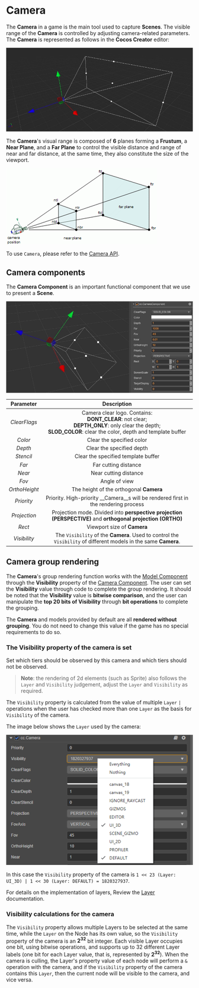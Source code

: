 # Camera

The __Camera__ in a game is the main tool used to capture __Scenes__. The visible range of the __Camera__ is controlled by adjusting camera-related parameters. The __Camera__ is represented as follows in the __Cocos Creator__ editor:

![camera](camera/camera.jpg)

The __Camera__'s visual range is composed of __6__ planes forming a **Frustum**, a **Near Plane**, and a **Far Plane** to control the visible distance and range of near and far distance, at the same time, they also constitute the size of the viewport.

![camera view](camera/camera-view.gif)

To use `Camera`, please refer to the [Camera API](../../../api/en/classes/component_camera.camera.html).

## Camera components

The __Camera Component__ is an important functional component that we use to present a __Scene__.

![camera component](camera/camera-comp.jpg)

| Parameter | Description |
|:-------:|:---:|
| *ClearFlags* | Camera clear logo. Contains: <br> **DONT_CLEAR**: not clear; <br> **DEPTH_ONLY**: only clear the depth; <br> **SLOD_COLOR**: clear the color, depth and template buffer|
| *Color* | Clear the specified color |
| *Depth* | Clear the specified depth |
| *Stencil* | Clear the specified template buffer |
| *Far* | Far cutting distance |
| *Near* | Near cutting distance |
| *Fov* | Angle of view |
| *OrthoHeight* | The height of the orthogonal __Camera__ |
| *Priority* | Priority. High-priority __Camera__s will be rendered first in the rendering process |
| *Projection* | Projection mode. Divided into **perspective projection (PERSPECTIVE)** and **orthogonal projection (ORTHO)** |
| *Rect* | Viewport size of __Camera__ |
| *Visibility* | The `Visibility` of the __Camera__. Used to control the `Visibility` of different models in the same __Camera__. |

## Camera group rendering

The __Camera__'s group rendering function works with the [Model Component](../../engine/renderable) through the __Visibility__ property of the [Camera Component](../../editor/components/camera-component.md). The user can set the __Visibility__ value through code to complete the group rendering. It should be noted that the __Visibility__ value is **bitwise comparison**, and the user can manipulate the **top 20 bits of Visibility** through **bit operations** to complete the grouping.

The __Camera__ and models provided by default are all __rendered without grouping__. You do not need to change this value if the game has no special requirements to do so.

### The Visibility property of the camera is set

Set which tiers should be observed by this camera and which tiers should not be observed.

> **Note**: the rendering of 2d elements (such as Sprite) also follows the `Layer` and `Visibility` judgement, adjust the `Layer` and `Visibility` as required.

The `Visibility` property is calculated from the value of multiple `Layer` `|` operations when the user has checked more than one `Layer` as the basis for `Visibility` of the camera.

The image below shows the `Layer` used by the camera:

![camera visibility gizmo](camera-visibility-gizmo.png)

In this case the `Visibility` property of the camera is `1 << 23 (Layer: UI_3D) | 1 << 30 (Layer: DEFAULT) = 1820327937`.

For details on the implementation of layers, Review the [Layer](../../concepts/scene/layer.md) documentation.

### Visibility calculations for the camera

The `Visibility` property allows multiple Layers to be selected at the same time, while the `Layer` on the Node has its own value, so the `Visibility` property of the camera is an **2<sup>32</sup>** bit integer. Each visible Layer occupies one bit, using bitwise operations, and supports up to 32 different Layer labels (one bit for each Layer value, that is, represented by **2<sup>32</sup>**). When the camera is culling, the Layer's property value of each node will perform a `&` operation with the camera, and if the `Visibility` property of the camera contains this `Layer`, then the current node will be visible to the camera, and vice versa.
